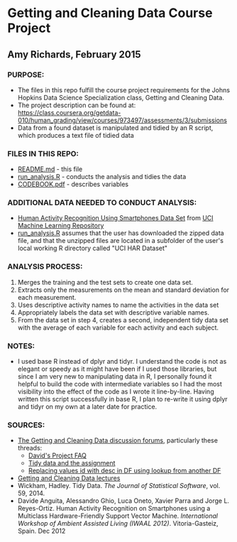 # Getting and Cleaning Data Course Project
## Amy Richards, February 2015

### PURPOSE:

* The files in this repo fulfill the course project requirements for the Johns Hopkins Data Science Specialization class, Getting and Cleaning Data.
* The project description can be found at: https://class.coursera.org/getdata-010/human_grading/view/courses/973497/assessments/3/submissions
* Data from a found dataset is manipulated and tidied by an R script, which produces a text file of tidied data

### FILES IN THIS REPO:

* [README.md](https://github.com/amyr206/getting-and-cleaning-data/blob/master/README.md) - this file
* [run_analysis.R](https://github.com/amyr206/getting-and-cleaning-data/blob/master/run_analysis.R) - conducts the analysis and tidies the data
* [CODEBOOK.pdf](https://github.com/amyr206/getting-and-cleaning-data/blob/master/CODEBOOK.pdf) - describes variables

### ADDITIONAL DATA NEEDED TO CONDUCT ANALYSIS:

* [Human Activity Recognition Using Smartphones Data Set](http://archive.ics.uci.edu/ml/machine-learning-databases/00240/UCI%20HAR%20Dataset.zip) from [UCI Machine Learning Repository](http://archive.ics.uci.edu/ml/datasets/Human+Activity+Recognition+Using+Smartphones)
* [run_analysis.R](https://github.com/amyr206/getting-and-cleaning-data/blob/master/run_analysis.R) assumes that the user has downloaded the zipped data file, and that the unzipped files are located in a subfolder of the user's local working R directory called "UCI HAR Dataset"

### ANALYSIS PROCESS:
1. Merges the training and the test sets to create one data set. 
2. Extracts only the measurements on the mean and standard deviation for each measurement. 
3. Uses descriptive activity names to name the activities in the data set
4. Appropriately labels the data set with descriptive variable names. 
5. From the data set in step 4, creates a second, independent tidy data set with the average of each variable for each activity and each subject.

### NOTES:

* I used base R instead of dplyr and tidyr. I understand the code is not as elegant or speedy as it might have been if I used those libraries, but since I am very new to manipulating data in R, I personally found it helpful to build the code with intermediate variables so I had the most visibility into the effect of the code as I wrote it line-by-line. Having written this script successfully in base R, I plan to re-write it using dplyr and tidyr on my own at a later date for practice.

### SOURCES:
* [The Getting and Cleaning Data discussion forums](https://class.coursera.org/getdata-010/forum), particularly these threads:
	+ [David's Project FAQ](https://class.coursera.org/getdata-010/forum/thread?thread_id=49)
	+ [Tidy data and the assignment](https://class.coursera.org/getdata-010/forum/thread?thread_id=241)
	+ [Replacing values id with desc in DF using lookup from another DF](https://class.coursera.org/getdata-010/forum/thread?thread_id=273)
* [Getting and Cleaning Data lectures](https://class.coursera.org/getdata-010/lecture)
* Wickham, Hadley. Tidy Data. *The Journal of Statistical Software*, vol. 59, 2014. 
* Davide Anguita, Alessandro Ghio, Luca Oneto, Xavier Parra and Jorge L. Reyes-Ortiz. Human Activity Recognition on Smartphones using a Multiclass Hardware-Friendly Support Vector Machine. *International Workshop of Ambient Assisted Living (IWAAL 2012)*. Vitoria-Gasteiz, Spain. Dec 2012

